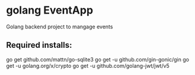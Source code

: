 # golang EventApp
Golang backend project to mangage events

## Required installs:

go get github.com/mattn/go-sqlite3
go get -u github.com/gin-gonic/gin
go get -u golang.org/x/crypto
go get -u github.com/golang-jwt/jwt/v5
